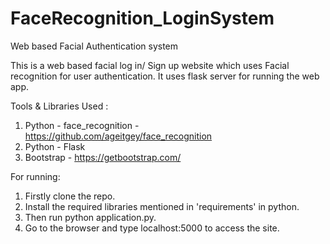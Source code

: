 # FaceRecognition_LoginSystem
Web based Facial Authentication system


This is a web based facial log in/ Sign up website which uses Facial recognition for user authentication.
It uses flask server for running the web app.

Tools & Libraries Used :

1. Python - face_recognition - https://github.com/ageitgey/face_recognition
2. Python - Flask
3. Bootstrap - https://getbootstrap.com/

For running:

1. Firstly clone the repo.
2. Install the required libraries mentioned in 'requirements' in python.
3. Then run python application.py.
4. Go to the browser and type localhost:5000 to access the site.





